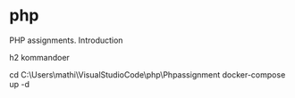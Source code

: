 # php
PHP assignments. Introduction

h2
kommandoer

cd C:\Users\mathi\VisualStudioCode\php\Phpassignment
docker-compose up -d

